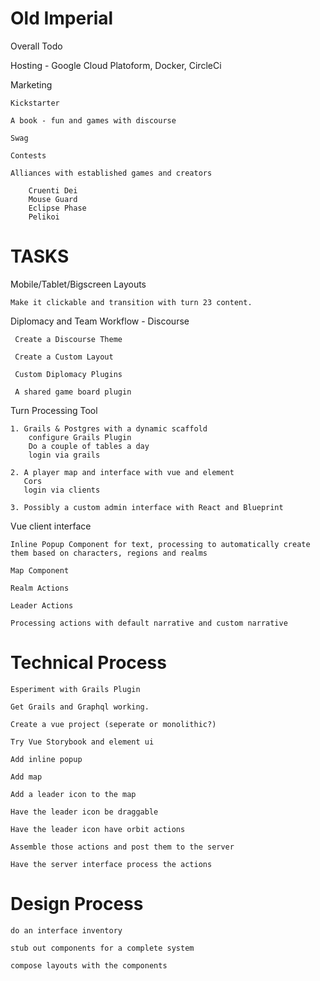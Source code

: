 # Old Imperial

Overall Todo

Hosting - Google Cloud Platoform, Docker, CircleCi

Marketing
    
    Kickstarter
    
    A book - fun and games with discourse
    
    Swag
    
    Contests
    
    Alliances with established games and creators 
        
        Cruenti Dei
        Mouse Guard
        Eclipse Phase
        Pelikoi

# TASKS

Mobile/Tablet/Bigscreen Layouts

    Make it clickable and transition with turn 23 content.


Diplomacy and Team Workflow - Discourse
    
     Create a Discourse Theme
    
     Create a Custom Layout
    
     Custom Diplomacy Plugins
    
     A shared game board plugin

Turn Processing Tool 
    
    1. Grails & Postgres with a dynamic scaffold
        configure Grails Plugin
        Do a couple of tables a day
        login via grails
    
    2. A player map and interface with vue and element
       Cors
       login via clients
       
    3. Possibly a custom admin interface with React and Blueprint    

    
Vue client interface
    
    Inline Popup Component for text, processing to automatically create them based on characters, regions and realms
    
    Map Component
    
    Realm Actions
    
    Leader Actions
    
    Processing actions with default narrative and custom narrative


# Technical Process

    Esperiment with Grails Plugin
    
    Get Grails and Graphql working.    
    
    Create a vue project (seperate or monolithic?)

    Try Vue Storybook and element ui
    
    Add inline popup
    
    Add map
   
    Add a leader icon to the map
    
    Have the leader icon be draggable
    
    Have the leader icon have orbit actions
    
    Assemble those actions and post them to the server
    
    Have the server interface process the actions

# Design Process

    do an interface inventory
    
    stub out components for a complete system
    
    compose layouts with the components
    
    







 